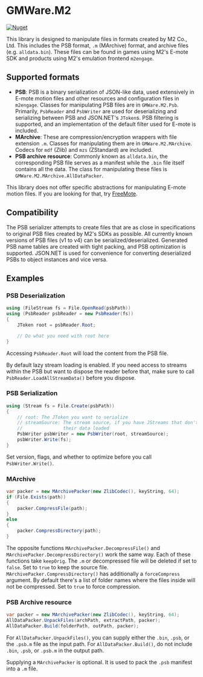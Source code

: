 # GMWare.M2

[![Nuget](https://img.shields.io/nuget/v/GMWare.M2)](https://www.nuget.org/packages/GMWare.M2/)

This library is designed to manipulate files in formats created by M2 Co., Ltd.
This includes the PSB format, `.m` (MArchive) format, and archive files (e.g.
`alldata.bin`). These files can be found in games using M2's E-mote SDK and
products using M2's emulation frontend `m2engage`.

## Supported formats

- **PSB**: PSB is a binary serialization of JSON-like data, used extensively in
  E-mote motion files and other resources and configuration files in `m2engage`.
  Classes for manipulating PSB files are in `GMWare.M2.Psb`. Primarily,
  `PsbReader` and `PsbWriter` are used for deserializing and serializing between
  PSB and JSON.NET's `JToken`s. PSB filtering is supported, and an
  implementation of the default filter used for E-mote is included.
- **MArchive**: These are compression/encryption wrappers with file extension
  `.m`. Classes for manipulating them are in `GMWare.M2.MArchive`. Codecs for
  `mdf` (Zlib) and `mzs` (ZStandard) are included.
- **PSB archive resource**: Commonly known as `alldata.bin`, the corresponding
  PSB file serves as a manifest while the `.bin` file itself contains all the
  data. The class for manipulating these files is
  `GMWare.M2.MArchive.AllDataPacker`.

This library does not offer specific abstractions for manipulating E-mote motion
files. If you are looking for that, try [FreeMote](https://github.com/UlyssesWu/FreeMote).

## Compatibility

The PSB serializer attempts to create files that are as close in specifications
to original PSB files created by M2's SDKs as possible. All currently known
versions of PSB files (v1 to v4) can be serialized/deserialized. Generated PSB
name tables are created with tight packing, and PSB optimization is supported.
JSON.NET is used for convenience for converting deserialized PSBs to object
instances and vice versa.

## Examples

### PSB Deserialization

```csharp
using (FileStream fs = File.OpenRead(psbPath))
using (PsbReader psbReader = new PsbReader(fs))
{
    JToken root = psbReader.Root;

    // Do what you need with root here
}
```

Accessing `PsbReader.Root` will load the content from the PSB file.

By default lazy stream loading is enabled. If you need access to streams within
the PSB but want to dispose the reader before that, make sure to call
`PsbReader.LoadAllStreamData()` before you dispose.

### PSB Serialization

```csharp
using (Stream fs = File.Create(psbPath))
{
    // root: The JToken you want to serialize
    // streamSource: The stream source, if you have JStreams that don't have
    //               their data loaded
    PsbWriter psbWriter = new PsbWriter(root, streamSource);
    psbWriter.Write(fs);
}
```

Set version, flags, and whether to optimize before you call `PsbWriter.Write()`.

### MArchive

```csharp
var packer = new MArchivePacker(new ZlibCodec(), keyString, 64);
if (File.Exists(path))
{
    packer.CompressFile(path);
}
else
{
    packer.CompressDirectory(path);
}
```

The opposite functions `MArchivePacker.DecompressFile()` and
`MArchivePacker.DecompressDirectory()` work the same way. Each of these
functions take `keepOrig`. The `.m` or decompressed file will be deleted if
set to `false`. Set to `true` to keep the source file.
`MArchivePacker.CompressDirectory()` has additionally a `forceCompress`
argument. By default there's a list of folder names where the files inside
will not be compressed. Set to `true` to force compression.

### PSB Archive resource

```csharp
var packer = new MArchivePacker(new ZlibCodec(), keyString, 64);
AllDataPacker.UnpackFiles(archPath, extractPath, packer);
AllDataPacker.Build(folderPath, outPath, packer);
```

For `AllDataPacker.UnpackFiles()`, you can supply either the `.bin`, `.psb`,
or the `.psb.m` file as the input path. For `AllDataPacker.Build()`, do not
include `.bin`, `.psb`, or `.psb.m` in the output path.

Supplying a `MArchivePacker` is optional. It is used to pack the `.psb` manifest
into a `.m` file.
